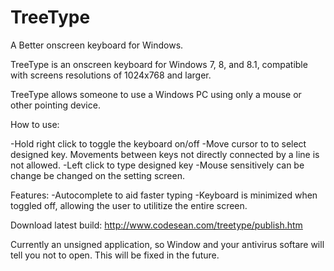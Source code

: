 TreeType
========

A Better onscreen keyboard for Windows.

TreeType is an onscreen keyboard for Windows 7, 8, and 8.1, compatible with screens resolutions of 1024x768 and larger.

TreeType allows someone to use a Windows PC using only a mouse or other pointing device. 

How to use:

-Hold right click to toggle the keyboard on/off
-Move cursor to to select designed key.  Movements between keys not directly connected by a line is not allowed.
-Left click to type designed key
-Mouse sensitively can be change be changed on the setting screen.

Features:
-Autocomplete to aid faster typing
-Keyboard is minimized when toggled off, allowing the user to utilitize the entire screen.

Download latest build:
http://www.codesean.com/treetype/publish.htm

Currently an unsigned application, so Window and your antivirus softare will tell you not to open.  This will be fixed in the future.
